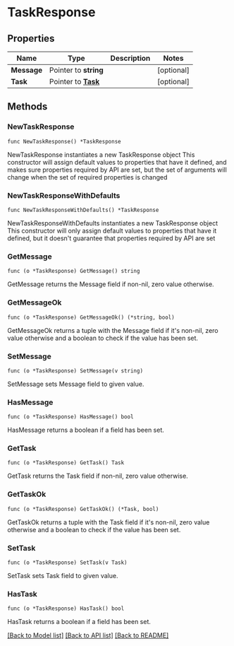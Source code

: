 # TaskResponse

## Properties

Name | Type | Description | Notes
------------ | ------------- | ------------- | -------------
**Message** | Pointer to **string** |  | [optional] 
**Task** | Pointer to [**Task**](Task.md) |  | [optional] 

## Methods

### NewTaskResponse

`func NewTaskResponse() *TaskResponse`

NewTaskResponse instantiates a new TaskResponse object
This constructor will assign default values to properties that have it defined,
and makes sure properties required by API are set, but the set of arguments
will change when the set of required properties is changed

### NewTaskResponseWithDefaults

`func NewTaskResponseWithDefaults() *TaskResponse`

NewTaskResponseWithDefaults instantiates a new TaskResponse object
This constructor will only assign default values to properties that have it defined,
but it doesn't guarantee that properties required by API are set

### GetMessage

`func (o *TaskResponse) GetMessage() string`

GetMessage returns the Message field if non-nil, zero value otherwise.

### GetMessageOk

`func (o *TaskResponse) GetMessageOk() (*string, bool)`

GetMessageOk returns a tuple with the Message field if it's non-nil, zero value otherwise
and a boolean to check if the value has been set.

### SetMessage

`func (o *TaskResponse) SetMessage(v string)`

SetMessage sets Message field to given value.

### HasMessage

`func (o *TaskResponse) HasMessage() bool`

HasMessage returns a boolean if a field has been set.

### GetTask

`func (o *TaskResponse) GetTask() Task`

GetTask returns the Task field if non-nil, zero value otherwise.

### GetTaskOk

`func (o *TaskResponse) GetTaskOk() (*Task, bool)`

GetTaskOk returns a tuple with the Task field if it's non-nil, zero value otherwise
and a boolean to check if the value has been set.

### SetTask

`func (o *TaskResponse) SetTask(v Task)`

SetTask sets Task field to given value.

### HasTask

`func (o *TaskResponse) HasTask() bool`

HasTask returns a boolean if a field has been set.


[[Back to Model list]](../README.md#documentation-for-models) [[Back to API list]](../README.md#documentation-for-api-endpoints) [[Back to README]](../README.md)


